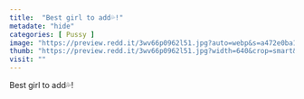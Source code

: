 ```yaml
---
title:  "Best girl to add💦!"
metadate: "hide"
categories: [ Pussy ]
image: "https://preview.redd.it/3wv66p0962l51.jpg?auto=webp&s=a472e0ba173b1d32153cf33005e43b4057bbda00"
thumb: "https://preview.redd.it/3wv66p0962l51.jpg?width=640&crop=smart&auto=webp&s=72f49e64b320c071b590b68bf06e39e163623657"
visit: ""
---
```

Best girl to add💦!
